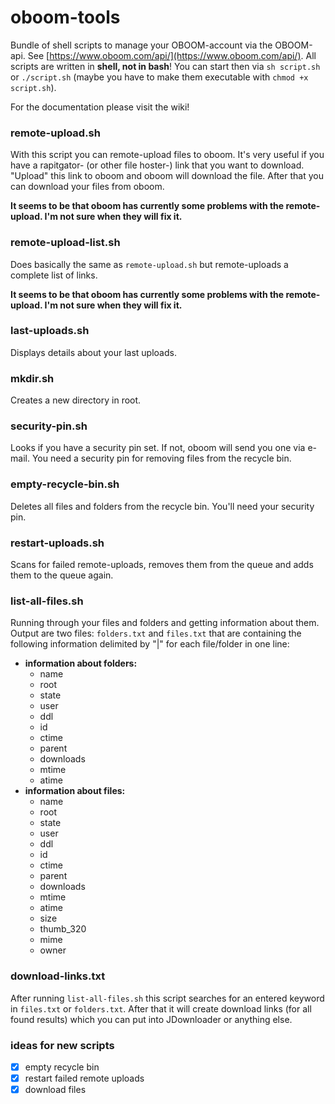 # oboom-tools

Bundle of shell scripts to manage your OBOOM-account via the OBOOM-api. See [https://www.oboom.com/api/](https://www.oboom.com/api/). All scripts are written in **shell, not in bash**! You can start then via `sh script.sh` or `./script.sh` (maybe you have to make them executable with `chmod +x script.sh`).

For the documentation please visit the wiki!

### remote-upload.sh
With this script you can remote-upload files to oboom. It's very useful if you have a rapitgator- (or other file hoster-) link that you want to download. "Upload" this link to oboom and oboom will download the file. After that you can download your files from oboom.

**It seems to be that oboom has currently some problems with the remote-upload. I'm not sure when they will fix it.**

### remote-upload-list.sh
Does basically the same as `remote-upload.sh` but remote-uploads a complete list of links.

**It seems to be that oboom has currently some problems with the remote-upload. I'm not sure when they will fix it.**

### last-uploads.sh
Displays details about your last uploads.

### mkdir.sh
Creates a new directory in root.

### security-pin.sh
Looks if you have a security pin set. If not, oboom will send you one via e-mail. You need a security pin for removing files from the recycle bin.

### empty-recycle-bin.sh
Deletes all files and folders from the recycle bin. You'll need your security pin.

### restart-uploads.sh
Scans for failed remote-uploads, removes them from the queue and adds them to the queue again.

### list-all-files.sh
Running through your files and folders and getting information about them. Output are two files: `folders.txt` and `files.txt` that are containing the following information delimited by "|" for each file/folder in one line:
- **information about folders:**
  - name
  - root
  - state
  - user
  - ddl
  - id
  - ctime
  - parent
  - downloads
  - mtime
  - atime
- **information about files:**
  - name
  - root
  - state
  - user
  - ddl
  - id
  - ctime
  - parent
  - downloads
  - mtime
  - atime
  - size
  - thumb_320
  - mime
  - owner

### download-links.txt
After running `list-all-files.sh` this script searches for an entered keyword in `files.txt` or `folders.txt`. After that it will create download links (for all found results) which you can put into JDownloader or anything else.

### ideas for new scripts
- [x] empty recycle bin
- [x] restart failed remote uploads
- [x] download files
